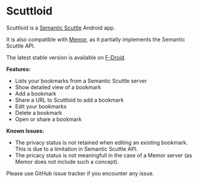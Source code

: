 Scuttloid
=========

Scuttloid is a [Semantic Scuttle](https://github.com/cweiske/SemanticScuttle) Android app.

It is also compatible with [Memor](https://github.com/ilesinge/memor), as it partially implements the Semantic Scuttle API.

The latest stable version is available on [F-Droid](http://f-droid.org/repository/browse/?fdid=gr.ndre.scuttloid).

**Features:**

- Lists your bookmarks from a Semantic Scuttle server
- Show detailed view of a bookmark
- Add a bookmark
- Share a URL to Scuttloid to add a bookmark
- Edit your bookmarks
- Delete a bookmark
- Open or share a bookmark

**Known Issues:**

- The privacy status is not retained when editing an existing bookmark. This is due to a limitation in Semantic Scuttle API.
- The pricacy status is not meaningfull in the case of a Memor server (as Memor does not include such a concept).

Please use GitHub issue tracker if you encounter any issue.
